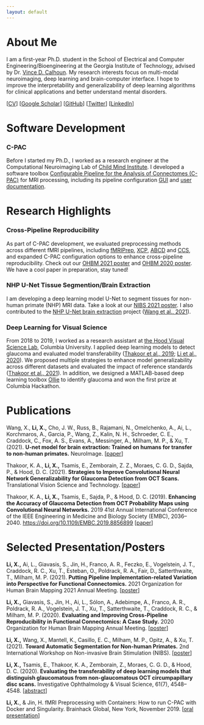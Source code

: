 ```yaml
---
layout: default
---
```


# About Me

I am a first-year Ph.D. student in the School of Electrical and Computer Engineering/Bioengineering at the Georgia Institute of Technology, advised by Dr. [Vince D. Calhoun](https://scholar.google.com/citations?user=WNOoGKIAAAAJ&hl=en). My research interests focus on multi-modal neuroimaging, deep learning and brain-computer interface. I hope to improve the interpretability and generalizability of deep learning algorithms for clinical applications and better understand mental disorders.

[[CV](/assets/cv/XinhuiLi-CV-09-21.pdf)] 
[[Google Scholar](https://scholar.google.com/citations?user=YKtWorEAAAAJ&hl=en)] 
[[GitHub](https://github.com/XinhuiLi)] 
[[Twitter](https://twitter.com/xin_hui_li)] 
[[LinkedIn](https://www.linkedin.com/in/xinhui-li/)]

# Software Development

### C-PAC

Before I started my Ph.D., I worked as a research engineer at the Computational Neuroimaging Lab of [Child Mind Institute](https://childmind.org/). I developed a software toolbox [Configurable Pipeline for the Analysis of Connectomes (C-PAC)](https://fcp-indi.github.io/) for MRI processing, including its pipeline configuration [GUI](https://github.com/FCP-INDI/C-PAC_GUI) and [user documentation](https://github.com/FCP-INDI/fcp-indi.github.com).


# Research Highlights

### Cross-Pipeline Reproducibility

As part of C-PAC development, we evaluated preprocessing methods across different fMRI pipelines, including [fMRIPrep](https://fmriprep.org/en/stable/), [XCP](https://xcpengine.readthedocs.io/), [ABCD](https://github.com/DCAN-Labs/DCAN-HCP/tree/master) and [CCS](https://github.com/zuoxinian/CCS), and expanded C-PAC configuration options to enhance cross-pipeline reproducibility. Check out our [OHBM 2021 poster](/assets/poster/OHBM21_XL.pdf) and [OHBM 2020 poster](/assets/poster/OHBM20_XL.pdf). We have a cool paper in preparation, stay tuned!

### NHP U-Net Tissue Segmention/Brain Extraction

I am developing a deep learning model U-Net to segment tissues for non-human primate (NHP) MRI data. Take a look at our [NIBS 2021 poster](/assets/poster/NIBS21_XL.pdf). I also contributed to the [NHP U-Net brain extraction](https://github.com/HumanBrainED/NHP-BrainExtraction) project ([Wang et al., 2021](https://www.sciencedirect.com/science/article/pii/S1053811921002780)).

### Deep Learning for Visual Science

From 2018 to 2019, I worked as a research assistant at [the Hood Visual Science Lab](https://hoodvisualscience.psychology.columbia.edu/), Columbia University. I applied deep learning models to detect glaucoma and evaluated model transferability ([Thakoor et al., 2019](https://doi.org/10.1109/EMBC.2019.8856899); [Li et al., 2020](https://iovs.arvojournals.org/article.aspx?articleid=2769404)). We proposed multiple strategies to enhance model generalizability across different datasets and evaluated the impact of reference standards ([Thakoor et al., 2021](https://tvst.arvojournals.org/article.aspx?articleid=2772481)). In addition, we designed a MATLAB-based deep learning toolbox [Ollie](https://github.com/XinhuiLi/Ollie) to identify glaucoma and won the first prize at Columbia Hackathon.

# Publications

Wang, X., **Li, X.,** Cho, J. W., Russ, B., Rajamani, N., Omelchenko, A., Ai, L., Korchmaros, A., Garcia, P., Wang, Z., Kalin, N. H., Schroeder, C. E., Craddock, C., Fox, A. S., Evans, A., Messinger, A., Milham, M. P., & Xu, T. (2021). **U-net model for brain extraction: Trained on humans for transfer to non-human primates.** NeuroImage. [[paper](https://www.sciencedirect.com/science/article/pii/S1053811921002780)]

Thakoor, K. A., **Li, X.,** Tsamis, E., Zemborain, Z. Z., Moraes, C. G. D., Sajda, P., & Hood, D. C. (2021). **Strategies to Improve Convolutional Neural Network Generalizability for Glaucoma Detection from OCT Scans.** Translational Vision Science and Technology. [[paper](https://tvst.arvojournals.org/article.aspx?articleid=2772481)]

Thakoor, K. A., **Li, X.,** Tsamis, E., Sajda, P., & Hood, D. C. (2019). **Enhancing the Accuracy of Glaucoma Detection from OCT Probability Maps using Convolutional Neural Networks.** 2019 41st Annual International Conference of the IEEE Engineering in Medicine and Biology Society (EMBC), 2036–2040. https://doi.org/10.1109/EMBC.2019.8856899 [[paper](https://doi.org/10.1109/EMBC.2019.8856899)]


# Selected Presentation/Posters

**Li, X.,** Ai, L., Giavasis, S., Jin, H., Franco, A. R., Feczko, E., Vogelstein, J. T., Craddock, R. C., Xu, T., Esteban, O., Poldrack, R. A., Fair, D., Satterthwaite, T., Milham, M. P. (2021). **Putting Pipeline Implementation-related Variation into Perspective for Functional Connectomics.** 2021 Organization for Human Brain Mapping 2021 Annual Meeting. [[poster](/assets/poster/OHBM21_XL.pdf)]

**Li, X.,** Giavasis, S., Jin, H., Ai, L., Sólon, A., Adebimpe, A., Franco, A. R., Poldrack, R. A., Vogelstein, J. T., Xu, T., Satterthwaite, T., Craddock, R. C., & Milham, M. P. (2020). **Evaluating and Improving Cross-Pipeline Reproducibility in Functional Connectomics: A Case Study.** 2020 Organization for Human Brain Mapping Annual Meeting. [[poster](/assets/poster/OHBM20_XL.pdf)]

**Li, X.,** Wang, X., Mantell, K., Casillo, E. C., Milham, M. P., Opitz, A., & Xu, T. (2021). **Toward Automatic Segmentation for Non-human Primates.** 2nd International Workshop on Non-invasive Brain Stimulation (NIBS). [[poster](/assets/poster/NIBS21_XL.pdf)]

**Li, X.,** Tsamis, E., Thakoor, K. A., Zemborain, Z., Moraes, C. G. D., & Hood, D. C. (2020). **Evaluating the transferability of deep learning models that distinguish glaucomatous from non-glaucomatous OCT circumpapillary disc scans.** Investigative Ophthalmology & Visual Science, 61(7), 4548–4548. [[abstract](https://iovs.arvojournals.org/article.aspx?articleid=2769404)]

**Li, X.**, & Jin, H. fMRI Preprocessing with Containers: How to run C-PAC with Docker and Singularity. Brainhack Global, New York, November 2019. [[oral presentation](/assets/presentation/brainhack19.pdf)]